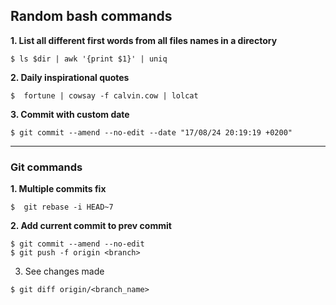 ## Random bash commands

**1. List all different first words from all files names in a directory**

```console 
$ ls $dir | awk '{print $1}' | uniq
```

**2. Daily inspirational quotes**

```console
$  fortune | cowsay -f calvin.cow | lolcat
```

**3. Commit with custom date**
```console
$ git commit --amend --no-edit --date "17/08/24 20:19:19 +0200"
```

---
### Git commands

**1. Multiple commits fix**

```console
$  git rebase -i HEAD~7
```
**2. Add current commit to prev commit**

```console
$ git commit --amend --no-edit
$ git push -f origin <branch>
```

3. See changes made

```console
$ git diff origin/<branch_name>
```